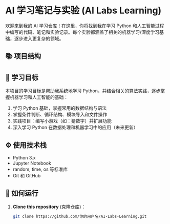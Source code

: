 # AI 学习笔记与实验 (AI Labs Learning)

欢迎来到我的 AI 学习仓库！在这里，你将找到我在学习 Python 和人工智能过程中编写的代码、笔记和实验记录。每个实验都涵盖了相关的机器学习/深度学习基础，逐步进入更复杂的领域。

## 📚 项目结构

## 🎯 学习目标

本项目的学习目标是帮助我系统地学习 Python，并结合相关的算法实践，逐步掌握机器学习和人工智能的基础：

1. 学习 Python 基础，掌握常用的数据结构与语法
2. 掌握条件判断、循环结构、模块导入和文件操作
3. 实践项目：编写小游戏（如：猜数字）并扩展功能
4. 深入学习 Python 在数据处理和机器学习中的应用（未来更新）

## ⚙️ 使用技术栈

- Python 3.x
- Jupyter Notebook
- random, time, os 等标准库
- Git 和 GitHub

## 🚀 如何运行

1. **Clone this repository** (克隆仓库)：
   ```bash
   git clone https://github.com/你的用户名/AI-Labs-Learning.git

